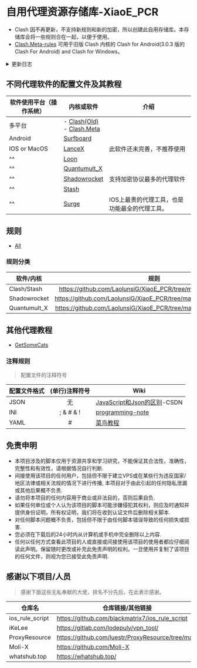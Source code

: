 # 自用代理资源存储库-XiaoE_PCR
- Clash 因不再更新，不支持新规则和新的加密，所以创建此自用存储库。本存储库会将一些规则合在一起，以便于使用。
- [Clash.Meta-rules](https://github.com/LaolunsiG/XiaoE_PCR/tree/main/rules/Clash.Meta) 可用于旧版 Clash 内核的 Clash for Android(3.0.3 版的 Clash For Android) and Clash for Windows。

<details> 
  <summary> 更新日志 </summary>

   ### 2024-10-11
   - clash.meta 优化，配置文件可读性增强，修复策略组错误，增加规则。排序优化。

</details>

## 不同代理软件的配置文件及其教程


| 软件使用平台（操作系统） | 内核或软件                                                                                                                                                                          | 介绍                       |
| ------------ | ------------------------------------------------------------------------------------------------------------------------------------------------------------------------------ | ------------------------ |
| 多平台       | - [Clash(Old)](https://github.com/LaolunsiG/XiaoE_PCR/tree/main/Config_File/Clash) <br>- [Clash.Meta](https://github.com/LaolunsiG/XiaoE_PCR/tree/main/Config_File/Clash_Meta) |                          |
| Android      | [Surfboard](https://github.com/LaolunsiG/XiaoE_PCR/tree/main/Config_File/Surfboard)                                                                                            |                          |
| IOS or MacOS | [LanceX](https://github.com/LaolunsiG/XiaoE_PCR/tree/main/Config_File/LanceX)                                                                                                  | 此软件还未完善，不推荐使用            |
| ^^           | [Loon](https://github.com/LaolunsiG/XiaoE_PCR/tree/main/Config_File/Loon)                                                                                                      |                          |
| ^^           | [Quantumult_X](https://github.com/LaolunsiG/XiaoE_PCR/tree/main/Config_File/Quantumult_X)                                                                                      |                          |
| ^^           | [Shadowrocket](https://github.com/LaolunsiG/XiaoE_PCR/tree/main/Config_File/Shadowrocket)                                                                                      | 支持加密协议最多的代理软件            |
| ^^           | [Stash](https://github.com/LaolunsiG/XiaoE_PCR/tree/main/Config_File/Stash)                                                                                                    |                          |
| ^^           | [Surge](https://github.com/LaolunsiG/XiaoE_PCR/tree/main/Config_File/Surge)                                                                                                    | IOS上最贵的代理工具，也是功能最全的代理工具。 |

## 规则
- [All](https://github.com/LaolunsiG/XiaoE_PCR/tree/main/rules)
### 规则分类

| 软件/内核        |                                 规则                                  |
| ------------ | :-----------------------------------------------------------------: |
| Clash/Stash  |  https://github.com/LaolunsiG/XiaoE_PCR/tree/main/rules/Clash.Meta  |
| Shadowrocket | https://github.com/LaolunsiG/XiaoE_PCR/tree/main/rules/Shadowrocket |
| Quantumult_X | https://github.com/LaolunsiG/XiaoE_PCR/tree/main/rules/Quantumult_X |

## 其他代理教程
- [GetSomeCats](https://github.com/getsomecat/GetSomeCats/tree/Surge)

### 注释规则
> 配置文件的注释符号

| 配置文件格式 | (单行)注释符号 | Wiki |
| -- | :--: | -- |
| JSON | 无 | [JavaScript和Json的区别](https://blog.csdn.net/qq_44273429/article/details/117409345)-CSDN |
| INI | ; & # & ! | [programming-note](https://programming-note-sylarliu.readthedocs.io/zh-cn/latest/index.html) |
| YAML | # | [菜鸟教程](https://www.runoob.com/w3cnote/yaml-intro.html) |

## 免责申明
- 本项目涉及的脚本仅用于资源共享和学习研究，不能保证其合法性，准确性，完整性和有效性，请根据情况自行判断.
- 间接使用该项目的任何用户，包括但不限于建立VPS或在某些行为违反国家/地区法律或相关法规的情况下进行传播, 本项目对于由此引起的任何隐私泄漏或其他后果概不负责.
- 请勿将本项目的任何内容用于商业或非法目的，否则后果自负.
- 如果任何单位或个人认为该项目的脚本可能涉嫌侵犯其权利，则应及时通知并提供身份证明，所有权证明，我们将在收到认证文件后删除相关脚本.
- 对任何脚本问题概不负责，包括但不限于由任何脚本错误导致的任何损失或损害.
- 您必须在下载后的24小时内从计算机或手机中完全删除以上内容.
- 任何以任何方式查看此项目的人或直接或间接使用该项目的使用者都应仔细阅读此声明。保留随时更改或补充此免责声明的权利。一旦使用并复制了该项目的任何文件，则视为您已接受此免责声明.

## 感谢以下项目/人员
> 感谢下面这些无私奉献的大佬，排名不分先后，在此表示感谢。

|仓库名|仓库链接/其他链接|Telegram 频道|
|--|--|--|
|ios_rule_script|https://github.com/blackmatrix7/ios_rule_script||
|iKeLee|https://gitlab.com/lodepuly/vpn_tool/|https://t.me/iKeLee|
|ProxyResource|https://github.com/luestr/ProxyResource/tree/main||
|Moli-X|https://github.com/Moli-X|https://t.me/QuantX|
|whatshub.top|https://whatshub.top/||

